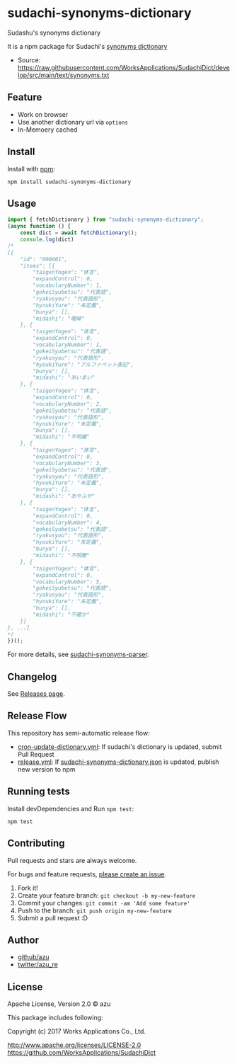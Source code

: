 # sudachi-synonyms-dictionary

Sudashu's synonyms dictionary

It is a npm package for Sudachi's [synonyms dictionary](https://github.com/WorksApplications/SudachiDict/blob/develop/docs/synonyms.md)

- Source: <https://raw.githubusercontent.com/WorksApplications/SudachiDict/develop/src/main/text/synonyms.txt>

## Feature

- Work on browser
- Use another dictionary url via `options`
- In-Memoery cached

## Install

Install with [npm](https://www.npmjs.com/):

    npm install sudachi-synonyms-dictionary

## Usage

```js 
import { fetchDictionary } from "sudachi-synonyms-dictionary";
(async function () {
    const dict = await fetchDictionary();
    console.log(dict)
/*
[{
    "id": "000001",
    "items": [{
        "taigenYogen": "体言",
        "expandControl": 0,
        "vocabularyNumber": 1,
        "gokeiSyubetsu": "代表語",
        "ryakusyou": "代表語形",
        "hyoukiYure": "未定義",
        "bunya": [],
        "midashi": "曖昧"
    }, {
        "taigenYogen": "体言",
        "expandControl": 0,
        "vocabularyNumber": 1,
        "gokeiSyubetsu": "代表語",
        "ryakusyou": "代表語形",
        "hyoukiYure": "アルファベット表記",
        "bunya": [],
        "midashi": "あいまい"
    }, {
        "taigenYogen": "体言",
        "expandControl": 0,
        "vocabularyNumber": 2,
        "gokeiSyubetsu": "代表語",
        "ryakusyou": "代表語形",
        "hyoukiYure": "未定義",
        "bunya": [],
        "midashi": "不明確"
    }, {
        "taigenYogen": "体言",
        "expandControl": 0,
        "vocabularyNumber": 3,
        "gokeiSyubetsu": "代表語",
        "ryakusyou": "代表語形",
        "hyoukiYure": "未定義",
        "bunya": [],
        "midashi": "あやふや"
    }, {
        "taigenYogen": "体言",
        "expandControl": 0,
        "vocabularyNumber": 4,
        "gokeiSyubetsu": "代表語",
        "ryakusyou": "代表語形",
        "hyoukiYure": "未定義",
        "bunya": [],
        "midashi": "不明瞭"
    }, {
        "taigenYogen": "体言",
        "expandControl": 0,
        "vocabularyNumber": 5,
        "gokeiSyubetsu": "代表語",
        "ryakusyou": "代表語形",
        "hyoukiYure": "未定義",
        "bunya": [],
        "midashi": "不確か"
    }]
}, ...]
*/
})();
```

For more details, see [sudachi-synonyms-parser](https://github.com/azu/sudachi-synonyms-parser).

## Changelog

See [Releases page](https://github.com/azu/sudachi-synonyms-dictionary/releases).

## Release Flow

This repository has semi-automatic release flow:

- [cron-update-dictionary.yml](.github/workflows/cron-update-dictionary.yml): If sudachi's dictionary is updated, submit Pull Request
- [release.yml](.github/workflows/release.yml): If [sudachi-synonyms-dictionary.json](sudachi-synonyms-dictionary.json) is updated, publish new version to npm

## Running tests

Install devDependencies and Run `npm test`:

    npm test

## Contributing

Pull requests and stars are always welcome.

For bugs and feature requests, [please create an issue](https://github.com/azu/sudachi-synonyms-dictionary/issues).

1. Fork it!
2. Create your feature branch: `git checkout -b my-new-feature`
3. Commit your changes: `git commit -am 'Add some feature'`
4. Push to the branch: `git push origin my-new-feature`
5. Submit a pull request :D

## Author

- [github/azu](https://github.com/azu)
- [twitter/azu_re](https://twitter.com/azu_re)

## License

Apache License, Version 2.0 © azu

This package includes following:

Copyright (c) 2017 Works Applications Co., Ltd.

   http://www.apache.org/licenses/LICENSE-2.0
   https://github.com/WorksApplications/SudachiDict
